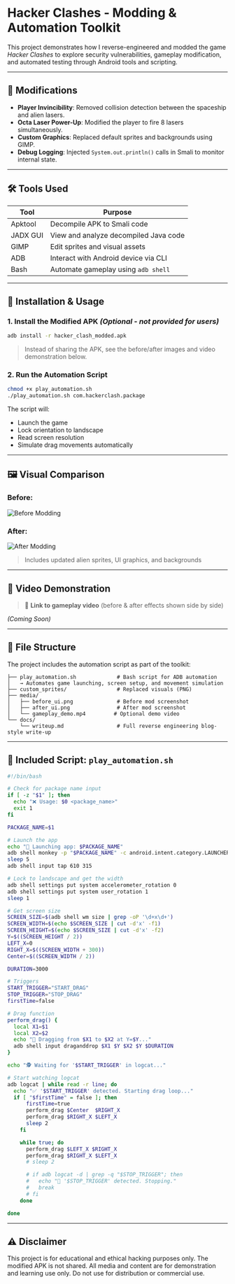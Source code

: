 
# Hacker Clashes - Modding & Automation Toolkit

This project demonstrates how I reverse-engineered and modded the game *Hacker Clashes* to explore security vulnerabilities, gameplay modification, and automated testing through Android tools and scripting.

---

## 🔧 Modifications

- **Player Invincibility**: Removed collision detection between the spaceship and alien lasers.
- **Octa Laser Power-Up**: Modified the player to fire 8 lasers simultaneously.
- **Custom Graphics**: Replaced default sprites and backgrounds using GIMP.
- **Debug Logging**: Injected `System.out.println()` calls in Smali to monitor internal state.

---

## 🛠 Tools Used

| Tool         | Purpose                                |
|--------------|----------------------------------------|
| Apktool      | Decompile APK to Smali code            |
| JADX GUI     | View and analyze decompiled Java code  |
| GIMP         | Edit sprites and visual assets         |
| ADB          | Interact with Android device via CLI   |
| Bash         | Automate gameplay using `adb shell`    |

---

## 🚀 Installation & Usage

### 1. Install the Modified APK *(Optional - not provided for users)*
```bash
adb install -r hacker_clash_modded.apk
```
> Instead of sharing the APK, see the before/after images and video demonstration below.

### 2. Run the Automation Script
```bash
chmod +x play_automation.sh
./play_automation.sh com.hackerclash.package
```

The script will:
- Launch the game
- Lock orientation to landscape
- Read screen resolution
- Simulate drag movements automatically

---

## 🖼️ Visual Comparison

### Before:
![Before Modding](https://github.com/user-attachments/assets/c02a32f9-8d2e-4299-986c-a0374cb25b33)


### After:
![After Modding](https://github.com/user-attachments/assets/7c45f192-83fc-4a9b-872b-e1fd9121a9a7)


> Includes updated alien sprites, UI graphics, and backgrounds

---

## 🎥 Video Demonstration

> 🔗 **Link to gameplay video** (before & after effects shown side by side)

*(Coming Soon)*

---

## 📂 File Structure

The project includes the automation script as part of the toolkit:
```
├── play_automation.sh             # Bash script for ADB automation
│   → Automates game launching, screen setup, and movement simulation
├── custom_sprites/                # Replaced visuals (PNG)
├── media/
│   ├── before_ui.png              # Before mod screenshot
│   ├── after_ui.png               # After mod screenshot
│   └── gameplay_demo.mp4         # Optional demo video
└── docs/
    └── writeup.md                 # Full reverse engineering blog-style write-up
```

---

## 📜 Included Script: `play_automation.sh`

```bash
#!/bin/bash

# Check for package name input
if [ -z "$1" ]; then
  echo "❌ Usage: $0 <package_name>"
  exit 1
fi

PACKAGE_NAME=$1

# Launch the app
echo "🚀 Launching app: $PACKAGE_NAME"
adb shell monkey -p "$PACKAGE_NAME" -c android.intent.category.LAUNCHER 1
sleep 5
adb shell input tap 610 315

# Lock to landscape and get the width
adb shell settings put system accelerometer_rotation 0
adb shell settings put system user_rotation 1
sleep 1

# Get screen size
SCREEN_SIZE=$(adb shell wm size | grep -oP '\d+x\d+')
SCREEN_WIDTH=$(echo $SCREEN_SIZE | cut -d'x' -f1)
SCREEN_HEIGHT=$(echo $SCREEN_SIZE | cut -d'x' -f2)
Y=$((SCREEN_HEIGHT / 2))
LEFT_X=0
RIGHT_X=$((SCREEN_WIDTH + 300))
Center=$((SCREEN_WIDTH / 2))

DURATION=3000

# Triggers
START_TRIGGER="START_DRAG"
STOP_TRIGGER="STOP_DRAG"
firstTime=false

# Drag function
perform_drag() {
  local X1=$1
  local X2=$2
  echo "📍 Dragging from $X1 to $X2 at Y=$Y..."
  adb shell input draganddrop $X1 $Y $X2 $Y $DURATION
}

echo "🕵️ Waiting for '$START_TRIGGER' in logcat..."

# Start watching logcat
adb logcat | while read -r line; do
  echo "✅ '$START_TRIGGER' detected. Starting drag loop..."
  if [ "$firstTime" = false ]; then
      firstTime=true
      perform_drag $Center  $RIGHT_X
      perform_drag $RIGHT_X $LEFT_X
      sleep 2
    fi

    while true; do
      perform_drag $LEFT_X $RIGHT_X
      perform_drag $RIGHT_X $LEFT_X
      # sleep 2

      # if adb logcat -d | grep -q "$STOP_TRIGGER"; then
      #   echo "🛑 '$STOP_TRIGGER' detected. Stopping."
      #   break
      # fi
    done

done
```

---

## ⚠️ Disclaimer
This project is for educational and ethical hacking purposes only. The modified APK is not shared. All media and content are for demonstration and learning use only. Do not use for distribution or commercial use.
